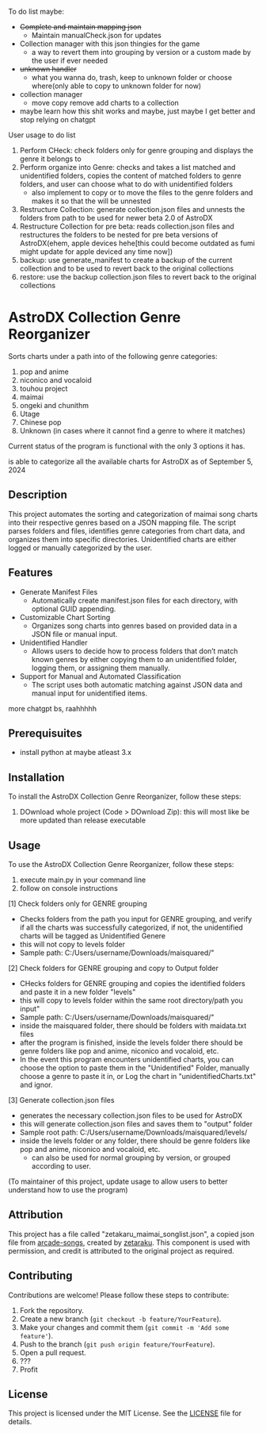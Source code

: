 To do list maybe:
- ~~Complete and maintain mapping json~~
  - Maintain manualCheck.json for updates
- Collection manager with this json thingies for the game
  - a way to revert them into grouping by version or a custom made by the user if ever needed
- ~~unknown handler~~
  - what you wanna do, trash, keep to unknown folder or choose where(only able to copy to unknown folder for now)
- collection manager
  - move copy remove add charts to a collection 
- maybe learn how this shit works and maybe, just maybe I get better and stop relying on chatgpt

User usage to do list
1. Perform CHeck: check folders only for genre grouping and displays the genre it belongs to
2. Perform organize into Genre: checks and takes a list matched and unidentified folders, copies the content of matched folders to genre folders, and user can choose what to do with unidentified folders
   - also implement to copy or to move the files to the genre folders and makes it so that the will be unnested
3. Restructure Collection: generate collection.json files and unnests the folders from path to be used for newer beta 2.0 of AstroDX
4. Restructure Collection for pre beta: reads collection.json files and restructures the folders to be nested for pre beta versions of AstroDX(ehem, apple devices hehe[this could become outdated as fumi might update for apple deviced any time now])
5. backup: use generate_manifest to create a backup of the current collection and to be used to revert back to the original collections
6. restore: use the backup collection.json files to revert back to the original collections

# AstroDX Collection Genre Reorganizer

Sorts charts under a path into of the following genre categories:

1. pop and anime
2. niconico and vocaloid
3. touhou project
4. maimai
5. ongeki and chunithm
6. Utage
7. Chinese pop
8. Unknown (in cases where it cannot find a genre to where it matches)

Current status of the program is functional with the only 3 options it has.

is able to categorize all the available charts for AstroDX as of September 5, 2024

## Description

This project automates the sorting and categorization of maimai song charts into their respective genres based on a JSON mapping file. The script parses folders and files, identifies genre categories from chart data, and organizes them into specific directories. Unidentified charts are either logged or manually categorized by the user.

## Features
- Generate Manifest Files
  - Automatically create manifest.json files for each directory, with optional GUID appending.
- Customizable Chart Sorting
  - Organizes song charts into genres based on provided data in a JSON file or manual input.
- Unidentified Handler
  - Allows users to decide how to process folders that don’t match known genres by either copying them to an unidentified folder, logging them, or assigning them manually.
- Support for Manual and Automated Classification
  - The script uses both automatic matching against JSON data and manual input for unidentified items.

more chatgpt bs, raahhhhh

## Prerequisuites

- install python at maybe atleast 3.x

## Installation

To install the AstroDX Collection Genre Reorganizer, follow these steps:

1. DOwnload whole project (Code > DOwnload Zip): this will most like be more updated than release executable 

## Usage

To use the AstroDX Collection Genre Reorganizer, follow these steps:

1. execute main.py in your command line
2. follow on console instructions

[1] Check folders only for GENRE grouping
 - Checks folders from the path you input for GENRE grouping, and verify if all the charts was successfully categorized, if not, the unidentified charts will be tagged as Unidentified Genere
 - this will not copy to levels folder
 - Sample path: C:/Users/username/Downloads/maisquared/"

[2] Check folders for GENRE grouping and copy to Output folder
 - CHecks folders for GENRE grouping and copies the identified folders and paste it in a new folder "levels"
 - this will copy to levels folder within the same root directory/path you input"
 - Sample path: C:/Users/username/Downloads/maisquared/"
 - inside the maisquared folder, there should be folders with maidata.txt files
 - after the program is finished, inside the levels folder there should be genre folders like pop and anime, niconico and vocaloid, etc.
 - In the event this program encounters unidentified charts, you can choose the option to paste them in the "Unidentified" Folder, manually choose a genre to paste it in, or Log the chart in "unidentifiedCharts.txt" and ignor.

[3] Generate collection.json files
 - generates the necessary collection.json files to be used for AstroDX
 - this will generate collection.json files and saves them to "output" folder
 - Sample root path: C:/Users/username/Downloads/maisquared/levels/
 - inside the levels folder or any folder, there should be genre folders like pop and anime, niconico and vocaloid, etc.
   - can also be used for normal grouping by version, or grouped according to user.

 (To maintainer of this project, update usage to allow users to better understand how to use the program)

## Attribution

This project has a file called "zetakaru_maimai_songlist.json", a copied json file from [arcade-songs](https://github.com/zetaraku/arcade-songs), created by [zetaraku](https://github.com/zetaraku). This component is used with permission, and credit is attributed to the original project as required.

## Contributing

Contributions are welcome! Please follow these steps to contribute:

1. Fork the repository.
2. Create a new branch (`git checkout -b feature/YourFeature`).
3. Make your changes and commit them (`git commit -m 'Add some feature'`).
4. Push to the branch (`git push origin feature/YourFeature`).
5. Open a pull request.
6. ???
7. Profit

## License

This project is licensed under the MIT License. See the [LICENSE](LICENSE) file for details.
